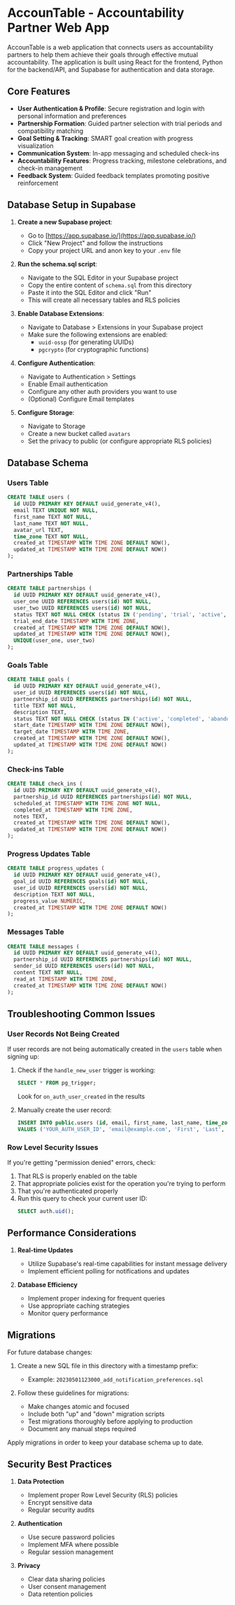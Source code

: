 # AccounTable - Accountability Partner Web App

AccounTable is a web application that connects users as accountability partners to help them achieve their goals through effective mutual accountability. The application is built using React for the frontend, Python for the backend/API, and Supabase for authentication and data storage.

## Core Features

- **User Authentication & Profile**: Secure registration and login with personal information and preferences
- **Partnership Formation**: Guided partner selection with trial periods and compatibility matching
- **Goal Setting & Tracking**: SMART goal creation with progress visualization
- **Communication System**: In-app messaging and scheduled check-ins
- **Accountability Features**: Progress tracking, milestone celebrations, and check-in management
- **Feedback System**: Guided feedback templates promoting positive reinforcement

## Database Setup in Supabase

1. **Create a new Supabase project**:
   - Go to [https://app.supabase.io/](https://app.supabase.io/)
   - Click "New Project" and follow the instructions
   - Copy your project URL and anon key to your `.env` file

2. **Run the schema.sql script**:
   - Navigate to the SQL Editor in your Supabase project
   - Copy the entire content of `schema.sql` from this directory
   - Paste it into the SQL Editor and click "Run"
   - This will create all necessary tables and RLS policies

3. **Enable Database Extensions**:
   - Navigate to Database > Extensions in your Supabase project
   - Make sure the following extensions are enabled:
     - `uuid-ossp` (for generating UUIDs)
     - `pgcrypto` (for cryptographic functions)

4. **Configure Authentication**:
   - Navigate to Authentication > Settings
   - Enable Email authentication
   - Configure any other auth providers you want to use
   - (Optional) Configure Email templates

5. **Configure Storage**:
   - Navigate to Storage
   - Create a new bucket called `avatars`
   - Set the privacy to public (or configure appropriate RLS policies)

## Database Schema

### Users Table
```sql
CREATE TABLE users (
  id UUID PRIMARY KEY DEFAULT uuid_generate_v4(),
  email TEXT UNIQUE NOT NULL,
  first_name TEXT NOT NULL,
  last_name TEXT NOT NULL,
  avatar_url TEXT,
  time_zone TEXT NOT NULL,
  created_at TIMESTAMP WITH TIME ZONE DEFAULT NOW(),
  updated_at TIMESTAMP WITH TIME ZONE DEFAULT NOW()
);
```

### Partnerships Table
```sql
CREATE TABLE partnerships (
  id UUID PRIMARY KEY DEFAULT uuid_generate_v4(),
  user_one UUID REFERENCES users(id) NOT NULL,
  user_two UUID REFERENCES users(id) NOT NULL,
  status TEXT NOT NULL CHECK (status IN ('pending', 'trial', 'active', 'ended')),
  trial_end_date TIMESTAMP WITH TIME ZONE,
  created_at TIMESTAMP WITH TIME ZONE DEFAULT NOW(),
  updated_at TIMESTAMP WITH TIME ZONE DEFAULT NOW(),
  UNIQUE(user_one, user_two)
);
```

### Goals Table
```sql
CREATE TABLE goals (
  id UUID PRIMARY KEY DEFAULT uuid_generate_v4(),
  user_id UUID REFERENCES users(id) NOT NULL,
  partnership_id UUID REFERENCES partnerships(id) NOT NULL,
  title TEXT NOT NULL,
  description TEXT,
  status TEXT NOT NULL CHECK (status IN ('active', 'completed', 'abandoned')),
  start_date TIMESTAMP WITH TIME ZONE DEFAULT NOW(),
  target_date TIMESTAMP WITH TIME ZONE,
  created_at TIMESTAMP WITH TIME ZONE DEFAULT NOW(),
  updated_at TIMESTAMP WITH TIME ZONE DEFAULT NOW()
);
```

### Check-ins Table
```sql
CREATE TABLE check_ins (
  id UUID PRIMARY KEY DEFAULT uuid_generate_v4(),
  partnership_id UUID REFERENCES partnerships(id) NOT NULL,
  scheduled_at TIMESTAMP WITH TIME ZONE NOT NULL,
  completed_at TIMESTAMP WITH TIME ZONE,
  notes TEXT,
  created_at TIMESTAMP WITH TIME ZONE DEFAULT NOW(),
  updated_at TIMESTAMP WITH TIME ZONE DEFAULT NOW()
);
```

### Progress Updates Table
```sql
CREATE TABLE progress_updates (
  id UUID PRIMARY KEY DEFAULT uuid_generate_v4(),
  goal_id UUID REFERENCES goals(id) NOT NULL,
  user_id UUID REFERENCES users(id) NOT NULL,
  description TEXT NOT NULL,
  progress_value NUMERIC,
  created_at TIMESTAMP WITH TIME ZONE DEFAULT NOW()
);
```

### Messages Table
```sql
CREATE TABLE messages (
  id UUID PRIMARY KEY DEFAULT uuid_generate_v4(),
  partnership_id UUID REFERENCES partnerships(id) NOT NULL,
  sender_id UUID REFERENCES users(id) NOT NULL,
  content TEXT NOT NULL,
  read_at TIMESTAMP WITH TIME ZONE,
  created_at TIMESTAMP WITH TIME ZONE DEFAULT NOW()
);
```

## Troubleshooting Common Issues

### User Records Not Being Created

If user records are not being automatically created in the `users` table when signing up:

1. Check if the `handle_new_user` trigger is working:
   ```sql
   SELECT * FROM pg_trigger;
   ```
   Look for `on_auth_user_created` in the results

2. Manually create the user record:
   ```sql
   INSERT INTO public.users (id, email, first_name, last_name, time_zone)
   VALUES ('YOUR_AUTH_USER_ID', 'email@example.com', 'First', 'Last', 'UTC');
   ```

### Row Level Security Issues

If you're getting "permission denied" errors, check:

1. That RLS is properly enabled on the table
2. That appropriate policies exist for the operation you're trying to perform
3. That you're authenticated properly
4. Run this query to check your current user ID:
   ```sql
   SELECT auth.uid();
   ```

## Performance Considerations

1. **Real-time Updates**
   - Utilize Supabase's real-time capabilities for instant message delivery
   - Implement efficient polling for notifications and updates

2. **Database Efficiency**
   - Implement proper indexing for frequent queries
   - Use appropriate caching strategies
   - Monitor query performance

## Migrations

For future database changes:

1. Create a new SQL file in this directory with a timestamp prefix:
   - Example: `20230501123000_add_notification_preferences.sql`

2. Follow these guidelines for migrations:
   - Make changes atomic and focused
   - Include both "up" and "down" migration scripts
   - Test migrations thoroughly before applying to production
   - Document any manual steps required

Apply migrations in order to keep your database schema up to date.

## Security Best Practices

1. **Data Protection**
   - Implement proper Row Level Security (RLS) policies
   - Encrypt sensitive data
   - Regular security audits

2. **Authentication**
   - Use secure password policies
   - Implement MFA where possible
   - Regular session management

3. **Privacy**
   - Clear data sharing policies
   - User consent management
   - Data retention policies 